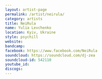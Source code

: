 ```yaml
---
layout: artist-page
permalink: /artist/neirula/
category: artists
title: NeiRula
name: Yulia Levchenko
location: Kyiv, Ukraine
style: psychill
website: 
bandcamp: 
facebook: https://www.facebook.com/NeiRula
soundcloud: https://soundcloud.com/dj-zea
soundcloud-id: 542110
youtube_id: 
discogs: 
---
```

